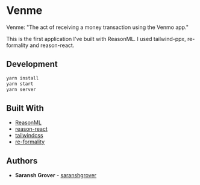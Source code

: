 # Venme

Venme: "The act of receiving a money transaction using the Venmo app."

This is the first application I've built with ReasonML. I used tailwind-ppx, re-formality and reason-react.


## Development

```js
yarn install
yarn start
yarn server
```



## Built With

- [ReasonML](https://reasonml.github.io/)
- [reason-react](http://reasonml.github.io/reason-react/)
- [tailwindcss](https://tailwindcss.com)
- [re-formality](https://github.com/MinimaHQ/re-formality/)


## Authors

- **Saransh Grover** - [saranshgrover](https://saranshgrover.com)
